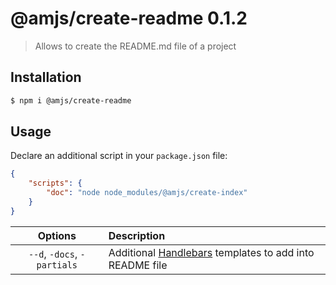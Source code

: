 # @amjs/create-readme 0.1.2



> Allows to create the README.md file of a project

## Installation

```bash
$ npm i @amjs/create-readme
```
## Usage

Declare an additional script in your `package.json` file:
```json
{
    "scripts": {
        "doc": "node node_modules/@amjs/create-index"
    }
}
```

| Options | Description |
|:---:|:--- |
| `--d`, `-docs`, `-partials` | Additional [Handlebars]() templates to add into README file |

